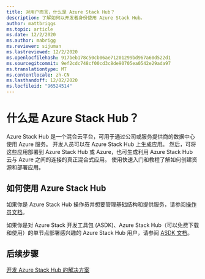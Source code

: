 ```yaml
---
title: 对用户而言，什么是 Azure Stack Hub？
description: 了解如何以开发者身份使用 Azure Stack Hub。
author: mattbriggs
ms.topic: article
ms.date: 12/2/2020
ms.author: mabrigg
ms.reviewer: sijuman
ms.lastreviewed: 12/2/2020
ms.openlocfilehash: 917beb178c50cb06ae71201299bd967a60d522d1
ms.sourcegitcommit: 9ef2cdc748cf00cd3c8de90705ea0542e29ada97
ms.translationtype: MT
ms.contentlocale: zh-CN
ms.lasthandoff: 12/02/2020
ms.locfileid: "96524514"
---
```

# <a name="what-is-azure-stack-hub"></a>什么是 Azure Stack Hub？

Azure Stack Hub 是一个混合云平台，可用于通过公司或服务提供商的数据中心使用 Azure 服务。 开发人员可以在 Azure Stack Hub 上生成应用。 然后，可将这些应用部署到 Azure Stack Hub 或 Azure，也可生成利用 Azure Stack Hub 云与 Azure 之间的连接的真正混合式应用。 使用快速入门和教程了解如何创建资源和部署应用。

## <a name="how-to-use-azure-stack-hub"></a>如何使用 Azure Stack Hub

如果你是 Azure Stack Hub 操作员并想要管理基础结构和提供服务，请参阅[操作员文档](../operator/index.yml)。

如果你是对 Azure Stack 开发工具包 (ASDK)、Azure Stack Hub（可以免费下载和使用）的单节点部署感兴趣的 Azure Stack Hub 用户，请参阅 [ASDK 文档](../asdk/index.yml)。

## <a name="next-steps"></a>后续步骤

[开发 Azure Stack Hub 的解决方案](azure-stack-dev-start.md)
